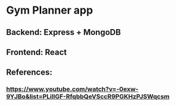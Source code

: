 # Gym Planner app

## Backend: Express + MongoDB
## Frontend: React

## References:
### https://www.youtube.com/watch?v=-0exw-9YJBo&list=PLillGF-RfqbbQeVSccR9PGKHzPJSWqcsm
